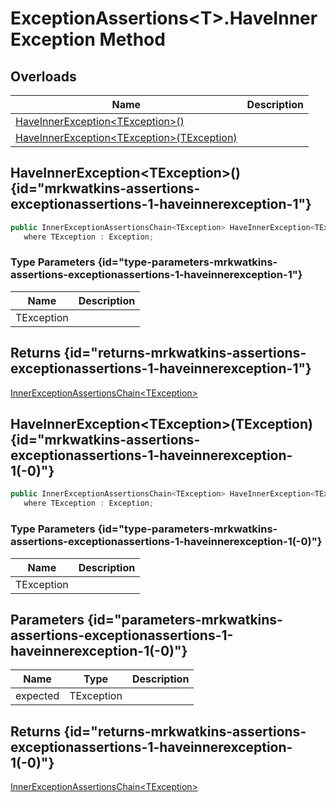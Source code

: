 # ExceptionAssertions&lt;T&gt;.HaveInnerException Method
## Overloads

| Name | Description |
| ---- | ----------- |
| [HaveInnerException&lt;TException&gt;()](MrKWatkins.Assertions.ExceptionAssertions-1.HaveInnerException.md#mrkwatkins-assertions-exceptionassertions-1-haveinnerexception-1) |  |
| [HaveInnerException&lt;TException&gt;(TException)](MrKWatkins.Assertions.ExceptionAssertions-1.HaveInnerException.md#mrkwatkins-assertions-exceptionassertions-1-haveinnerexception-1(-0)) |  |

## HaveInnerException&lt;TException&gt;() {id="mrkwatkins-assertions-exceptionassertions-1-haveinnerexception-1"}

```c#
public InnerExceptionAssertionsChain<TException> HaveInnerException<TException>()
   where TException : Exception;
```

### Type Parameters {id="type-parameters-mrkwatkins-assertions-exceptionassertions-1-haveinnerexception-1"}

| Name | Description |
| ---- | ----------- |
| TException |  |

## Returns {id="returns-mrkwatkins-assertions-exceptionassertions-1-haveinnerexception-1"}

[InnerExceptionAssertionsChain&lt;TException&gt;](MrKWatkins.Assertions.InnerExceptionAssertionsChain-1.md)
## HaveInnerException&lt;TException&gt;(TException) {id="mrkwatkins-assertions-exceptionassertions-1-haveinnerexception-1(-0)"}

```c#
public InnerExceptionAssertionsChain<TException> HaveInnerException<TException>(TException expected)
   where TException : Exception;
```

### Type Parameters {id="type-parameters-mrkwatkins-assertions-exceptionassertions-1-haveinnerexception-1(-0)"}

| Name | Description |
| ---- | ----------- |
| TException |  |

## Parameters {id="parameters-mrkwatkins-assertions-exceptionassertions-1-haveinnerexception-1(-0)"}

| Name | Type | Description |
| ---- | ---- | ----------- |
| expected | TException |  |

## Returns {id="returns-mrkwatkins-assertions-exceptionassertions-1-haveinnerexception-1(-0)"}

[InnerExceptionAssertionsChain&lt;TException&gt;](MrKWatkins.Assertions.InnerExceptionAssertionsChain-1.md)
